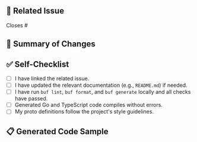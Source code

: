 ## 🔗 Related Issue

<!--
Please link the issue that this PR addresses.
This helps to provide context and automatically closes the issue when the PR is merged.
e.g., Closes #123
-->

Closes #

## 📝 Summary of Changes

<!--
Please provide a high-level summary of the changes.
- What was the motivation for this change?
- What problem does it solve?
- What is the main technical approach?
-->

## ✅ Self-Checklist

- [ ] I have linked the related issue.
- [ ] I have updated the relevant documentation (e.g., `README.md`) if needed.
- [ ] I have run `buf lint`, `buf format`, and `buf generate` locally and all checks have passed.
- [ ] Generated Go and TypeScript code compiles without errors.
- [ ] My proto definitions follow the project's style guidelines.

## 📋 Generated Code Sample

<!--
If applicable, include a sample of the generated code to demonstrate the changes.
For example, show the Go struct or TypeScript interface that was generated.
-->
